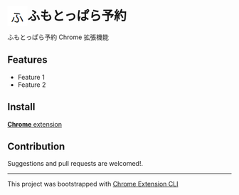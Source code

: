 # <img src="public/icons/icon_48.png" width="45" align="left"> ふもとっぱら予約

ふもとっぱら予約 Chrome 拡張機能

## Features

- Feature 1
- Feature 2

## Install

[**Chrome** extension]()

## Contribution

Suggestions and pull requests are welcomed!.

---

This project was bootstrapped with [Chrome Extension CLI](https://github.com/dutiyesh/chrome-extension-cli)

